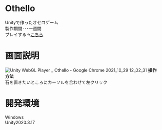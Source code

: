 # Othello
Unityで作ったオセロゲーム  
製作期間･･･一週間  
プレイする→[こちら](https://wataru199410.github.io/Othello/GameDate/)  

# 画面説明
![Unity WebGL Player _ Othello - Google Chrome 2021_10_29 12_02_31](https://user-images.githubusercontent.com/89332031/139368270-ba5154e1-3a90-4c53-9982-1d7d5c76bab3.png)
**操作方法**  
石を置きたいところにカーソルを合わせて左クリック  


# 開発環境
Windows  
Unity2020.3.17  
